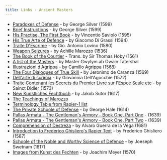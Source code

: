 ```yaml
---
title: Links - Ancient Masters
---
```


* [Paradoxes of Defense](https://www.pbm.com/~lindahl/paradoxes.html) - by George Silver (1599)
* [Brief Instructions](https://www.pbm.com/~lindahl/brief.html) - by George Silver (1599)
* [His Practise, The First Book](https://www.cs.unc.edu/~hudson/saviolo/) - by Vincentio Saviolo (1595)
* [His True Arte of Defence](https://www.cs.unc.edu/~hudson/digrassi/) - by Giacomo Di Grassi (1594)
* [Traite D'Escrime](https://jan.ucc.nau.edu/~wew/fencing/lovino.html) - by Gio. Antonio Lovino (1580)
* [Weapon Seizures](https://jan.ucc.nau.edu/~wew/fencing/seizures.html) - by Achille Marozzo (1536)
* [The Book of the Courtier](https://darkwing.uoregon.edu/~rbear/courtier/courtier.html) - Trans. by Sir Thomas Hoby (1561)
* [A list of the Masters](https://jan.ucc.nau.edu/~wew/fencing/masters.html) - by Master Gwylym ab Owain Tatershal
* [Illustrazioni d'Agrippa](https://jan.ucc.nau.edu/~wew/fencing/agrippa/agrippa_illus.html) - by Camillo Agrippa (1568)
* [The Four Dialogues of True Skill](https://jan.ucc.nau.edu/~wew/fencing/caranza.html) - by Jeronimo de Caranza (1569)
* [Dell'arte di scrimia](https://jan.ucc.nau.edu/~wew/fencing/agrippa/agrippa_illus.html) - by Giovannia Dell'Agocchie (1572)
* [Traite Contenant les Secrets du Premier Livre sur l'Espee Seule etc](https://jan.ucc.nau.edu/~wew/fencing/didier.htm) - by Sainct Didier (1573)
* [New Kunstliches Fechtbuch](https://fs.spinfo.uni-koeln.de/~dieke/Sutor/) - by Jakob Sutor (1617)
* [The Teachings of Marozzo](https://jan.ucc.nau.edu/~wew/other/gr/)
* [Terminology Table from Rapier-1 list](https://www.sonic.net/~willena/TermChart3_02.html)
* [The Private Schoole of Defense](https://www.thehaca.com/Manuals/FullPSoDtext.htm) - by George Hale (1614)
* [Pallas Armata - The Gentleman's Armory - Book One, Part One](https://www.thehaca.com/pallas.htm) - (1639)
* [Pallas Armata - The Gentleman's Armory - Book One, Part Two](https://www.thehaca.com/pallas2.htm) - (1639)
* [Comprehension of Destreza](https://www.thehaca.com/destreza.htm) - by Alvaro Guerra de la Vega (1681)
* [Introduction to Frederico Ghisliero's Rapier Text](https://www.thehaca.com/essays/Regole.htm) - by Frederico Ghisliero (1587)
* [Schoole of the Noble and Worthy Science of Defence](https://www.thehaca.com/swetnam.htm) - by Joeseph Swetnam (1617)
* [Images from Kunst des Fechten](https://www.thehaca.com/pdf/JoachimMeyer.htm) - by Joachim Meyer (1570)
